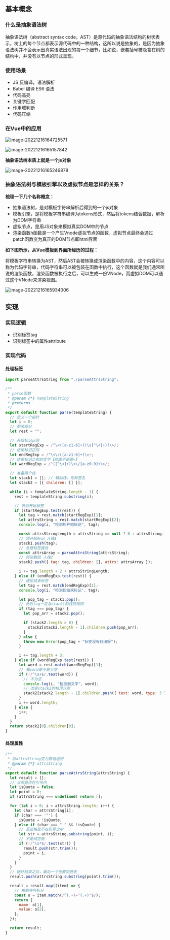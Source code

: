## 基本概念

### 什么是抽象语法树

抽象语法树（abstract syntax code，AST）是源代码的抽象语法结构的树状表示，树上的每个节点都表示源代码中的一种结构，这所以说是抽象的，是因为抽象语法树并不会表示出真实语法出现的每一个细节，比如说，嵌套括号被隐含在树的结构中，并没有以节点的形式呈现。

### 使用场景

- JS 反编译，语法解析
- Babel 编译 ES6 语法
- 代码高亮
- 关键字匹配
- 作用域判断
- 代码压缩



### 在Vue中的应用

![image-20221216164725571](images/image-20221216164725571.png)

![image-20221216165157842](images/image-20221216165157842.png)

**抽象语法树本质上就是一个js对象**

![image-20221216165246878](images/image-20221216165246878.png)

### 抽象语法树与模板引擎以及虚拟节点是怎样的关系？

**梳理一下几个名称概念：**

- 抽象语法树，是对模板字符串解析后得到的一个js对象
- 模板引擎，是将模板字符串编译为tokens形式，然后将tokens结合数据，解析为DOM字符串
- 虚拟节点，是用JS对象来模拟真实DOM中的节点
- 渲染函数h函数是一个产生Vnode虚拟节点的函数，虚拟节点最终会通过patch函数变为真正的DOM节点即html界面

**如下图所示，从Vue模板到界面所经历的过程：**

将模板字符串转换为AST，然后AST会被转换成渲染函数中的内容，这个内容可以称为代码字符串，代码字符串可以被包装在函数中执行，这个函数就是我们通常所说的渲染函数，渲染函数被执行之后，可以生成一份VNode，而虚拟DOM可以通过这个VNode来渲染视图。

![image-20221216165934006](images/image-20221216165934006.png)



## 实现

### 实现逻辑

- 识别标签tag
- 识别标签中的属性attribute

### 实现代码

#### 处理标签

```js
import parseAttrsString from "./parseAttrsString";

/**
 * parse函数
 * @param {*} templateString
 * @returns
 */
export default function parse(templateString) {
  // 定义一个指针
  let i = 0;
  // 剩余部分
  let rest = "";

  // 开始标记正则
  let startRegExp = /^\<([a-z1-6]+)(\s[^\<]+)?\>/;
  // 结束标记正则
  let endRegExp = /^\<\/([a-z1-6]+)\>/;
  // 结束标记之前的文字【前面不是是<】
  let wordRegExp = /^([^\<]+)\<\/[a-z0-9]+\>/;

  // 准备两个栈
  let stack1 = []; // 辅助栈，存标签名
  let stack2 = [{ children: [] }];

  while (i < templateString.length - 1) {
    rest = templateString.substring(i);

    // 识别开始标签
    if (startRegExp.test(rest)) {
      let tag = rest.match(startRegExp)[1];
      let attrsString = rest.match(startRegExp)[2];
      console.log(i, "检测到开始标记", tag);

      const attrsStringLength = attrsString == null ? 0 : attrsString.length;
      // 将开始标记 入栈1
      stack1.push(tag);
      // 处理标签属性
      const attrsArray = parseAttrsString(attrsString);
      // 将空数组 入栈2
      stack2.push({ tag: tag, children: [], attrs: attrsArray });

      i += tag.length + 2 + attrsStringLength;
    } else if (endRegExp.test(rest)) {
      // 遇见结束标签
      let tag = rest.match(endRegExp)[1];
      console.log(i, "检测到结束标记", tag);

      let pop_tag = stack1.pop();
      // 此时tag一定与stack1的栈顶相同
      if (tag === pop_tag) {
        let pop_arr = stack2.pop();

        if (stack2.length > 0) {
          stack2[stack2.length - 1].children.push(pop_arr);
        }
      } else {
        throw new Error(pop_tag + "标签没有封闭好");
      }

      i += tag.length + 3;
    } else if (wordRegExp.test(rest)) {
      let word = rest.match(wordRegExp)[1];
      // 看word是不是全空
      if (!/^\s+$/.test(word)) {
        // 不为空
        console.log(i, "检测到文字", word);
        // 改变stack2的栈顶元素
        stack2[stack2.length - 1].children.push({ text: word, type: 3 });
      }
      i += word.length;
    } else {
      i++;
    }
  }
  return stack2[0].children[0];
}

```



#### 处理属性

```js
/**
 * 将attrsString变为数组返回
 * @param {*} attrsString
 */
export default function parseAttrsString(attrsString) {
  let result = [];
  // 当前是否在引号内
  let isQuote = false;
  let point = 0;
  if (attrsString === undefined) return [];

  for (let i = 0; i < attrsString.length; i++) {
    let char = attrsString[i];
    if (char === '"') {
      isQuote = !isQuote;
    } else if (char === " " && !isQuote) {
      // 是空格且不在引号之中
      let str = attrsString.substring(point, i);
      // 不是纯空格
      if (!/^\s*$/.test(str)) {
        result.push(str.trim());
        point = i;
      }
    }
  }
  // 循环结束之后，最后一个也要加进去
  result.push(attrsString.substring(point).trim());

  result = result.map((item) => {
    // 根据等号拆分
    const o = item.match(/^(.+)="(.+)"$/);
    return {
      name: o[1],
      value: o[2],
    };
  });

  return result;
}
```







